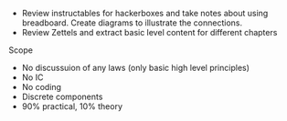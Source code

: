 - Review instructables for hackerboxes and take notes about using breadboard. Create diagrams to illustrate the connections.
- Review Zettels and extract basic level content for different chapters

Scope

- No discussuion of any laws (only basic high level principles)
- No IC
- No coding
- Discrete components
- 90% practical, 10% theory


